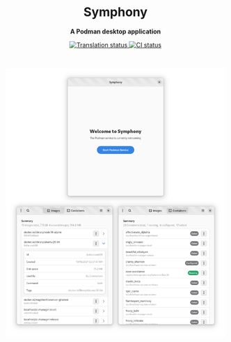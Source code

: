 <h1 align="center">
  Symphony
</h1>

<p align="center"><strong>A Podman desktop application</strong></p>

<p align="center">
  <a href="https://hosted.weblate.org/engage/symphony/">
    <img src="https://hosted.weblate.org/widgets/symphony/-/symphony/svg-badge.svg" alt="Translation status" />
  </a>
  <a href="https://github.com/marhkb/symphony/actions/workflows/ci.yml">
    <img src="https://github.com/marhkb/symphony/actions/workflows/ci.yml/badge.svg" alt="CI status"/>
  </a>
</p>

<br>

<p align="center">
  <img src="data/resources/screenshots/preview.png" alt="Preview"/>
</p>
